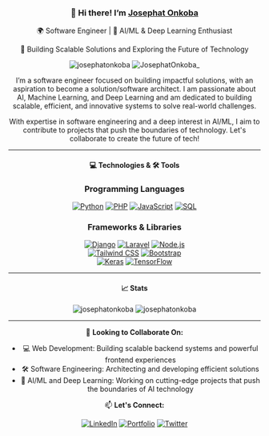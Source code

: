 <div align="center">
  <h3>👋 Hi there! I’m <a href="https://bold.pro/my/josephatonkoba-serembe-241021233704" target="_blank" rel="noreferrer">Josephat Onkoba</a></h3>
  <p>🌍 Software Engineer | 🤖 AI/ML & Deep Learning Enthusiast</p>
  <p>🚀 Building Scalable Solutions and Exploring the Future of Technology</p>
</div>

<div align="center">
  <img src="https://komarev.com/ghpvc/?username=josephat-onkoba&label=Profile%20views&color=0e75b6&style=flat-square" alt="josephatonkoba" />
  <img src="https://img.shields.io/twitter/follow/JosephatOnkoba_?color=0e75b6&label=%20%20Follow%20%20&logo=twitter&logoColor=white&style=flat-square" alt="JosephatOnkoba_" />
</div>

<div align="center">
  <p>I’m a software engineer focused on building impactful solutions, with an aspiration to become a solution/software architect. I am passionate about AI, Machine Learning, and Deep Learning and am dedicated to building scalable, efficient, and innovative systems to solve real-world challenges.</p>
  <p>With expertise in software engineering and a deep interest in AI/ML, I aim to contribute to projects that push the boundaries of technology. Let's collaborate to create the future of tech!</p>
</div>

---

<div align="center">
  <h4>💻 Technologies & 🛠 Tools</h4>
  
### Programming Languages

[![Python](https://img.shields.io/badge/Python-3776AB?style=for-the-badge&logo=python&logoColor=white)](#) [![PHP](https://img.shields.io/badge/PHP-777BB4?style=for-the-badge&logo=php&logoColor=white)](#) [![JavaScript](https://img.shields.io/badge/JavaScript-F7DF1E?style=for-the-badge&logo=javascript&logoColor=black)](#) [![SQL](https://img.shields.io/badge/SQL-336791?style=for-the-badge&logo=postgresql&logoColor=white)](#)

### Frameworks & Libraries

[![Django](https://img.shields.io/badge/Django-092E20?style=for-the-badge&logo=django&logoColor=white)](#) [![Laravel](https://img.shields.io/badge/Laravel-FF2D20?style=for-the-badge&logo=laravel&logoColor=white)](#) [![Node.js](https://img.shields.io/badge/Node.js-339933?style=for-the-badge&logo=node.js&logoColor=white)](#)  
[![Tailwind CSS](https://img.shields.io/badge/Tailwind_CSS-06B6D4?style=for-the-badge&logo=tailwind-css&logoColor=white)](#) [![Bootstrap](https://img.shields.io/badge/Bootstrap-563D7C?style=for-the-badge&logo=bootstrap&logoColor=white)](#)  
[![Keras](https://img.shields.io/badge/Keras-D00000?style=for-the-badge&logo=keras&logoColor=white)](#) [![TensorFlow](https://img.shields.io/badge/TensorFlow-FF6F00?style=for-the-badge&logo=tensorflow&logoColor=white)](#)

---

<h4>📈 Stats</h4>
<img src="https://github-readme-stats.vercel.app/api/top-langs/?username=josephat-onkoba&layout=compact&langs_count=8&theme=algolia" alt="josephatonkoba" />
<img src="https://github-readme-stats.vercel.app/api?username=josephat-onkoba&show_icons=true&theme=algolia" alt="josephatonkoba" />
</div>

---

<div align="center">
  <p>🤝 <strong>Looking to Collaborate On:</strong></p>
  <ul>
    <li>💻 Web Development: Building scalable backend systems and powerful frontend experiences</li>
    <li>🛠 Software Engineering: Architecting and developing efficient solutions</li>
    <li>🤖 AI/ML and Deep Learning: Working on cutting-edge projects that push the boundaries of AI technology</li>
  </ul>
</div>

<div align="center">
  <p>📫 <strong>Let's Connect:</strong></p>
  <a href="https://www.linkedin.com/in/josephat-onkoba-984b6a226/" target="_blank" rel="noreferrer"><img src="https://img.shields.io/badge/LinkedIn-Josephat%20Onkoba-0077B5?style=for-the-badge&logo=linkedin&logoColor=white" alt="LinkedIn"></a>  
  <a href="https://bold.pro/my/josephatonkoba-serembe-241021233704" target="_blank" rel="noreferrer"><img src="https://img.shields.io/badge/Portfolio-Bold-000000?style=for-the-badge&logo=portfolio&logoColor=white" alt="Portfolio"></a>  
  <a href="https://x.com/JosephatOnkoba_" target="_blank" rel="noreferrer"><img src="https://img.shields.io/badge/Twitter-@JosephatOnkoba_-1DA1F2?style=for-the-badge&logo=twitter&logoColor=white" alt="Twitter"></a>
</div>
